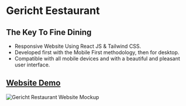 # Gericht Eestaurant

## The Key To Fine Dining


- Responsive Website Using React JS & Tailwind CSS.
- Developed first with the Mobile First methodology, then for desktop.
- Compatible with all mobile devices and with a beautiful and pleasant user interface.

## [Website Demo](https://alisamirali.github.io/gericht-website/)

![Gericht Restaurant Website Mockup](https://user-images.githubusercontent.com/62913154/185761109-d5b34992-95ee-4a7c-a756-dd784c1d307e.png)
